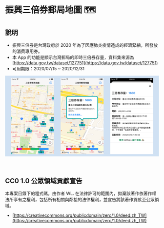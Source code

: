 # 振興三倍券郵局地圖 🗺


## 說明

- 振興三倍券是台灣政府於 2020 年為了因應肺炎疫情造成的經濟緊縮，所發放的消費專用券。
- 本 App 的功能是顯示台灣郵局的即時三倍券存量，資料集來源為 [https://data.gov.tw/dataset/127751](https://data.gov.tw/dataset/127751)
- 可用期限：2020/07/15 ~ 2020/12/31

![images](images/TW_3000Map_app.png)

<br>


## CC0 1.0 公眾領域貢獻宣告

本專案目錄下的程式碼，由作者 WL. 在法律許可的範圍內，拋棄該著作依著作權法所享有之權利，包括所有相關與鄰接的法律權利，並宣告將該著作貢獻至公眾領域。

- [https://creativecommons.org/publicdomain/zero/1.0/deed.zh_TW](https://creativecommons.org/publicdomain/zero/1.0/deed.zh_TW)





